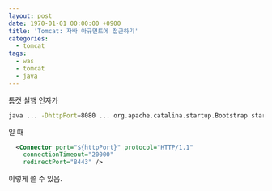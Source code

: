 ```yaml
---
layout: post
date: 1970-01-01 00:00:00 +0900
title: 'Tomcat: 자바 아규먼트에 접근하기'
categories:
  - tomcat
tags:
  - was
  - tomcat
  - java
---
```


톰캣 실행 인자가
```bash
java ... -DhttpPort=8080 ... org.apache.catalina.startup.Bootstrap start
```
일 때

```xml
  <Connector port="${httpPort}" protocol="HTTP/1.1"
    connectionTimeout="20000"
    redirectPort="8443" />
```
이렇게 쓸 수 있음.
